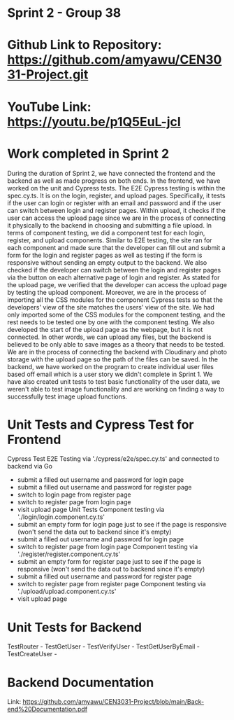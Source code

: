 # Sprint 2 - Group 38
# Github Link to Repository: https://github.com/amyawu/CEN3031-Project.git
# YouTube Link: https://youtu.be/p1Q5EuL-jcI

# Work completed in Sprint 2 
During the duration of Sprint 2, we have connected the frontend and the backend as well as made progress on both ends.
In the frontend, we have worked on the unit and Cypress tests. The E2E Cypress testing is within the spec.cy.ts. It is on the login, register, and upload pages. Specifically, it tests if the user can login or register with an email and password and if the user can switch between login and register pages. Within upload, it checks if the user can access the upload page since we are in the process of connecting it physically to the backend in choosing and submitting a file upload. In terms of component testing, we did a component test for each login, register, and upload components. 
Similar to E2E testing, the site ran for each component and made sure that the developer can fill out and submit a form for the login and register pages as well as testing if the form is responsive without sending an empty output to the backend. We also checked if the developer can switch between the login and register pages via the button on each alternative page of login and register. As stated for the upload page, we verified that the developer can access the upload page by testing the upload component. Moreover, we are in the process of importing all the CSS modules for the component Cypress tests so that the developers' view of the site matches the users' view of the site. We had only imported some of the CSS modules for the component testing, and the rest needs to be tested one by one with the component testing.
We also developed the start of the upload page as the webpage, but it is not connected. In other words, we can upload any files, but the backend is believed to be only able to save images as a theory that needs to be tested. We are in the process of connecting the backend with Cloudinary and photo storage with the upload page so the path of the files can be saved.
In the backend, we have worked on the program to create individual user files based off email which is a user story we didn't
complete in Sprint 1. We have also created unit tests to test basic functionality of the user data, we weren't able to test
image functionality and are working on finding a way to successfully test image upload functions.

# Unit Tests and Cypress Test for Frontend
Cypress Test
E2E Testing via './cypress/e2e/spec.cy.ts' and connected to backend via Go
- submit a filled out username and password for login page
- submit a filled out username and password for register page
- switch to login page from register page
- switch to register page from login page
- visit upload page
Unit Tests
Component testing via './login/login.component.cy.ts'
- submit an empty form for login page just to see if the page is responsive (won't send the data out to backend since it's empty)
- submit a filled out username and password for login page
- switch to register page from login page
Component testing via './register/register.component.cy.ts'
- submit an empty form for register page just to see if the page is responsive (won't send the data out to backend since it's empty)
- submit a filled out username and password for register page
- switch to register page from register page
Component testing via './upload/upload.component.cy.ts'
- visit upload page
# Unit Tests for Backend
TestRouter -
TestGetUser -
TestVerifyUser -
TestGetUserByEmail - 
TestCreateUser - 

# Backend Documentation
Link: https://github.com/amyawu/CEN3031-Project/blob/main/Back-end%20Documentation.pdf
